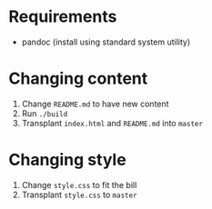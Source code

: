 
# Requirements

- pandoc (install using standard system utility)

# Changing content

1. Change `README.md` to have new content
2. Run `./build`
3. Transplant `index.html` and `README.md` into `master`

# Changing style

1. Change `style.css` to fit the bill
2. Transplant `style.css` to `master`
